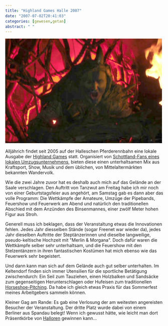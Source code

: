 ```yaml
---
title: "Highland Games Halle 2007"
date: "2007-07-02T20:41:03"
categories: [gewesen,getan]
abstract: " "
---
```


![Feuershow bei den Highland Games](highlandgames2007.jpg)

Alljährich findet seit 2005 auf der Halleschen Pferderennbahn eine lokale Ausgabe der [Highland Games](http://www.highlandgame-halle.de/) statt. Organisiert von [Schottland-Fans eines lokalen Umzugsunternehmens](http://www.ebronen-clan.de/), bieten diese einen unterhaltsamen Mix aus Kraftsport, Show, Musik und dem üblichen, von Mittelaltermärkten bekannten Wandervolk.

Wie die zwei Jahre zuvor hat es deshalb auch mich auf das Gelände an der Saale verschlagen. Den Auftritt von Tanzwut am Freitag habe ich mir noch von einer Geburtstagsfeier aus angehört, am Samstag gab es dann aber das volle Programm: Die Wettkämpfe der Amateure, Umzüge der Pipebands, Feuershow und Feuerwerk am Abend und natürlich den traditionellen Abschied mit dem Anzünden des Binsenmannes, einer zwölf Meter hohen Figur aus Stroh.

Generell muss ich beklagen, dass der Veranstaltung etwas die Innovationen fehlen. Jedes Jahr diesselben Stände (sogar Freenet war wieder da), jedes Jahr dieselben Auftritte der Steptänzerinnen und dieselbe langweilige, pseudo-keltische Hochzeit mit "Merlin & Morgana". Doch dafür waren die Wettkämpfe selber sehr unterhaltsam, und die Feuershow mit den Stelzentänzern in ihren fantastischen Kostümen hat mich ebenso wie das Feuerwerk sehr begeistert.

Und dann kann man sich auf dem Gelände auch gut selber unterhalten. Im Keltendorf finden sich immer Utensilien für die sportliche Betätigung zwischendurch: Ein Seil zum Tauziehen, einen Holzbalken und Sandsäcke zum gegenseitigen Herunterschlagen oder Hufeisen zum traditionellen [Horseshoe-Pitching](http://en.wikipedia.org/wiki/Horseshoes). Da habe ich gleich etwas Praxis für das Sommerfest meines Arbeitgebers sammeln können.

Kleiner Gag am Rande: Es gab eine Verlosung der am weitesten angereisten Besucher der Veranstaltung. Der dritte Platz wurde dabei von einem Berliner aus Spandau belegt! Wenn ich gewusst hätte, wie leicht man dort Präsentkörbe von [Halloren](http://www.halloren.de/) gewinnen kann...
